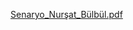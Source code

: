 [Senaryo_Nurşat_Bülbül.pdf](https://github.com/Nurshot/MacroCalculator/files/14972006/Senaryo_Nursat_Bulbul.pdf)

